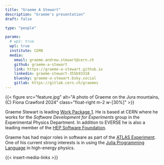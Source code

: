 ```yaml
---
title: "Graeme A Stewart"
description: "Graeme's presentation"
draft: false

type: "people"

params:
  # wp1: true
  wpl: true
  institute: CERN
  media: 
    email: graeme.andrew.stewart@cern.ch
    github: graeme-a-stewart
    link: https://graeme-a-stewart.github.io
    linkedin: graeme-stewart-355b93318
    bluesky: graeme-a-stewart.bsky.social
    gitlab: https://gitlab.cern.ch/graemes
---
```


{{< figure src="feature.jpg" alt="A photo of Graeme on the Jura mountains, (C) Fiona Crawford 2024" class="float-right m-2 w-[30%]" >}}

Graeme Stewart is leading [Work Package
1](/workpackages/01_framework_european_network/). He is based at CERN where he
works for the  *Software Development for Experiments* group in the Experimental
Physics Department. In addition to EVERSE he is also a leading member of the
[HEP Software Foundation](https://hepsoftwarefoundation.org).

Graeme has had major roles in software as part of the [ATLAS
Experiment](https://www.atlas.cern). One of his current strong interests is in
using the [Julia Programming Language](https://julialang.org) in high-energy
physics.

{{< insert-media-links >}}
